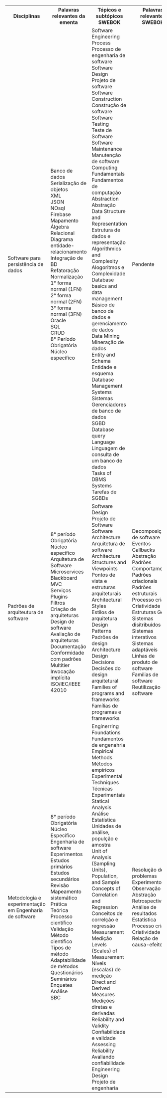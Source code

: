 <table>
    <tr>
      <th>Disciplinas</th>
      <th>Palavras relevantes da ementa</th>
      <th>Tópicos e subtópicos SWEBOK</th>
      <th>Palavras relevantes SWEBOK</th>
    </tr>
    <tr>
        <td>Software para persistência de dados</td>
            <td>Banco de dados</br>	
                Serialização de objetos</br>
                XML</br>
                JSON</br>	
                NOsql</br>	
                Firebase</br>	
                Mapamento</br> 	
                Álgebra Relacional</br>	
                Diagrama entidade-relacionamento</br>	
                Integração de BD</br>	
                Refatoração</br>	
                Normalização</br>	
                1° forma normal (1FN)</br>	
                2° forma normal (2FN)</br>	
                3° forma normal (3FN)</br>	
                Oracle</br>	
                SQL</br> 	
                CRUD</br>	
                8° Período</br>	
                Obrigatória</br> 	
                Núcleo específico</br>
            </td>
            <td>
                Software Engineering Process</br>
                Processo de engenharia de software</br>
                Software Design</br>
                Projeto de software</br>
                Software Construction</br>
                Construção de software</br>
                Software Testing</br>
                Teste de Software</br>
                Software Maintenance</br>
                Manutenção de software</br>
                Computing Fundamentals</br>
                Fundamentos de computação</br>
                Abstraction</br>
                Abstração</br>
                Data Structure and Representation</br>
                Estrutura de dados e representação</br>
                Algorithmics and Complexity</br>
                Alogoritmos e Complexidade
                Database basics and data management</br>
                Básico de banco de dados e gerenciamento de dados</br>
                Data Mining</br>
                Mineração de dados</br>
                Entity and Schema</br>
                Entidade e esquema</br>
                Database Management Systems</br>
                Sistemas Gerenciadores de banco de dados</br>
                SGBD</br>
                Database query Language</br>
                Linguagem de consulta de um banco de dados</br>
                Tasks of DBMS Systems</br>
                Tarefas de SGBDs</br>
            </td>
            <td>
                Pendente
            </td>
    </tr>
    <tr>
        <td>Padrões de arquiteutura de software</td>
            <td>   
                    8° período</br>	
                    Obrigatória</br>	
                    Núcleo específico</br>	
                    Arquitetura de Software</br>	
                    Microservices</br>	
                    Blackboard</br>	
                    MVC</br> 	
                    Serviços</br>	
                    Plugins</br>	
                    Filtros</br>	
                    Criação de arquiteturas</br>	
                    Design de software</br>	
                    Avaliação de arquiteturas</br>	
                    Documentação</br>	
                    Conformidade com padrões</br>	
                    Multitier</br>	
                    Invocação implícita</br>	
                    ISO/IEC/IEEE 42010	</br>
            </td>
            <td>
                Software Design</br>
                Projeto de Software</br>
                Software Architecture</br>
                Arquitetura de software</br>
                Architecture Structures and Viewpoints</br>
                Pontos de vista e estruturas arquiteturais</br>
                Architectural Styles</br>
                Estilos de arquitetura</br>
                Design Patterns</br>
                Padrões de design</br> 
                Architecture Design Decisions</br>
                Decisões do design arquitetural</br>
                Families of programs and frameworks</br>
                Famílias de programas e frameworks</br>
            </td>
            <td>
                Decomposição de software</br>
                Eventos</br>
                Callbacks</br>
                Abstração</br>
                Padrões Comportamentais</br>
                Padrões criacionais</br>
                Padrões estruturais</br>
                Processo criativo</br>
                Criatividade</br>
                Estruturas Gerais</br>
                Sistemas disitribuídos</br>
                Sistemas interativos</br>
                Sistemas adaptáveis</br>
                Linhas de produto de software</br>
                Famílias de software</br>
                Reutilização de software</br>
            </td>
    </tr>
        <tr>
        <td>Metodologia e experimentação em Engenharia de software</td>
            <td>   
                 	8° período	</br>
                    Obrigatória	</br>
                    Núcleo Específico</br>	
                    Engenharia de software</br>	
                    Experimentos</br>	
                    Estudos primários</br>	
                    Estudos secundários</br>	
                    Revisão</br>	
                    Mapeamento sistemático</br>	
                    Prática</br>	
                    Teórica</br>	
                    Processo científico</br>	
                    Validação</br>	
                    Método científico</br>	
                    Tipos de método</br>	
                    Adaptabilidade de métodos</br>	
                    Questionários</br>	
                    Seminários</br>	
                    Enquetes</br>	
                    Análise</br> 	
                    SBC</br>
            </td>
            <td>
                Enginerring Foundations</br>
                Fundamentos de engenahria</br>
                Empirical Methods</br>
                Métodos empíricos</br>
                Experimental Techniques </br>
                Técnicas Experimentais</br>
                Statical Analysis</br>
                Análise Estatística</br>
                Unidades de análise, populção e amostra</br>
                Unit of Analysis (Sampling Units), Population, and Sample</br> 
                Concepts of Correlation and Regression</br>
                Conceitos de correlção e regressão</br>
                Measurament</br>
                Medição</br>
                Levels (Scales) of Measurement</br>
                Níveis (escalas) de medição</br>
                Direct and Derived Measures</br>
                Medições diretas e derivadas</br>
                Reliability and Validity</br>
                Confiabilidade e validade</br>
                Assessing Reliability</br>
                Avaliando confiabilidade</br>
                Engineering Design</br>
                Projeto de engenharia</br> 
            </td>
            <td>
                Resolução de problemas</br>
                Experimentos</br>
                Observação</br>
                Abstração</br>
                Retrospectiva</br>
                Análise de resultados</br>
                Estatística</br>
                Processo criativo</br>
                Criatividade</br>
                Relação de causa-efeito</br>
            </td>
    </tr>
</table>
